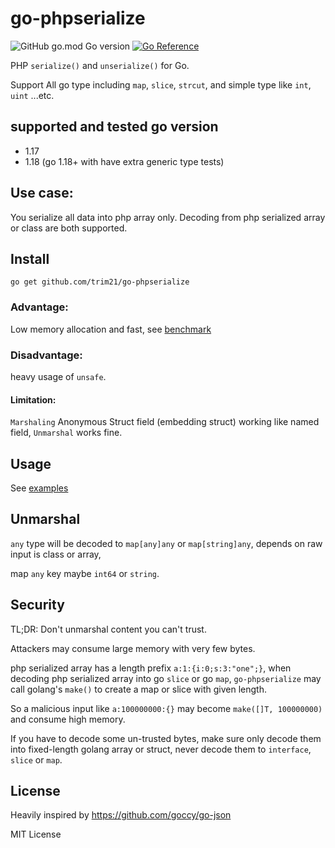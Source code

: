 # go-phpserialize

![GitHub go.mod Go version](https://img.shields.io/github/go-mod/go-version/trim21/go-phpserialize?style=flat-square)
[![Go Reference](https://pkg.go.dev/badge/github.com/trim21/go-phpserialize#section-readme.svg)](https://pkg.go.dev/github.com/trim21/go-phpserialize#section-readme)

PHP `serialize()` and `unserialize()` for Go.

Support All go type including `map`, `slice`, `strcut`, and simple type like `int`, `uint` ...etc.

## supported and tested go version

- 1.17
- 1.18 (go 1.18+ with have extra generic type tests)

## Use case:

You serialize all data into php array only. Decoding from php serialized array or class are both supported.

## Install

```console
go get github.com/trim21/go-phpserialize
```

### Advantage:

Low memory allocation and fast, see [benchmark](./docs/benchmark.md)

### Disadvantage:

heavy usage of `unsafe`.

#### Limitation:

`Marshaling` Anonymous Struct field (embedding struct) working like named field, `Unmarshal` works fine.

## Usage

See [examples](./example_test.go)

## Unmarshal

`any` type will be decoded to `map[any]any` or `map[string]any`, depends on raw input is class or array,

map `any` key maybe `int64` or `string`.

## Security

TL;DR: Don't unmarshal content you can't trust.

Attackers may consume large memory with very few bytes.

php serialized array has a length prefix `a:1:{i:0;s:3:"one";}`, when decoding php serialized array into go `slice` or
go `map`,
`go-phpserialize` may call golang's `make()` to create a map or slice with given length.

So a malicious input like `a:100000000:{}` may become `make([]T, 100000000)` and consume high memory.

If you have to decode some un-trusted bytes, make sure only decode them into fixed-length golang array or struct,
never decode them to `interface`, `slice` or `map`.

## License

Heavily inspired by https://github.com/goccy/go-json

MIT License

